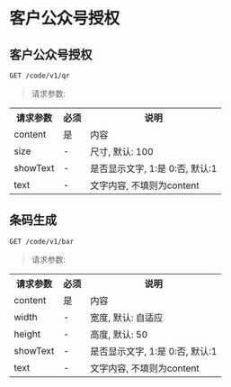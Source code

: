 # 客户公众号授权

## 客户公众号授权

```
GET /code/v1/qr
```

> 请求参数: 

<table>
    <tr>
        <th>请求参数</th>
        <th>必须</th>
        <th>说明</th>
    </tr>
    <tr>
        <td>content</td>
        <td>是</td>
        <td>内容</td>
    </tr>
    <tr>
        <td>size</td>
        <td>-</td>
        <td>尺寸, 默认: 100</td>
    </tr>
    <tr>
        <td>showText</td>
        <td>-</td>
        <td>是否显示文字, 1:是 0:否, 默认:1</td>
    </tr>
    <tr>
        <td>text</td>
        <td>-</td>
        <td>文字内容, 不填则为content</td>
    </tr>
</table>

## 条码生成

```
GET /code/v1/bar
```

> 请求参数: 

<table>
    <tr>
        <th>请求参数</th>
        <th>必须</th>
        <th>说明</th>
    </tr>
    <tr>
        <td>content</td>
        <td>是</td>
        <td>内容</td>
    </tr>
    <tr>
        <td>width</td>
        <td>-</td>
        <td>宽度, 默认: 自适应</td>
    </tr>
    <tr>
        <td>height</td>
        <td>-</td>
        <td>高度, 默认: 50</td>
    </tr>
    <tr>
        <td>showText</td>
        <td>-</td>
        <td>是否显示文字, 1:是 0:否, 默认:1</td>
    </tr>
    <tr>
        <td>text</td>
        <td>-</td>
        <td>文字内容, 不填则为content</td>
    </tr>
</table>
